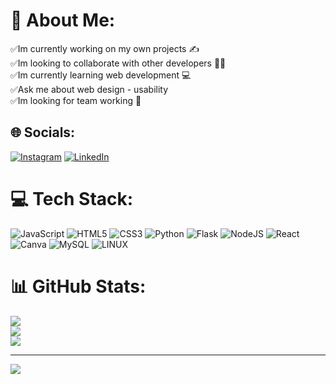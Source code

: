 # 💫 About Me:
✅Im currently working on my own projects ✍️<br>✅Im looking to collaborate with other developers 👨‍💻<br>✅Im currently learning web development 💻<br>✅Ask me about web design - usability <br>✅Im looking for team working 🫡


## 🌐 Socials:
[![Instagram](https://img.shields.io/badge/Instagram-%23E4405F.svg?logo=Instagram&logoColor=white)](https://instagram.com/_mathi_martinez) 
[![LinkedIn](https://img.shields.io/badge/LinkedIn-%230077B5.svg?logo=linkedin&logoColor=white)](https://linkedin.com/in/Mathias%20%Julian%20%Martinez) 

# 💻 Tech Stack:
![JavaScript](https://img.shields.io/badge/javascript-%23323330.svg?style=for-the-badge&logo=javascript&logoColor=%23F7DF1E) ![HTML5](https://img.shields.io/badge/html5-%23E34F26.svg?style=for-the-badge&logo=html5&logoColor=white) ![CSS3](https://img.shields.io/badge/css3-%231572B6.svg?style=for-the-badge&logo=css3&logoColor=white) ![Python](https://img.shields.io/badge/python-3670A0?style=for-the-badge&logo=python&logoColor=ffdd54) ![Flask](https://img.shields.io/badge/flask-%23000.svg?style=for-the-badge&logo=flask&logoColor=white) ![NodeJS](https://img.shields.io/badge/node.js-6DA55F?style=for-the-badge&logo=node.js&logoColor=white) ![React](https://img.shields.io/badge/react-%2320232a.svg?style=for-the-badge&logo=react&logoColor=%2361DAFB) ![Canva](https://img.shields.io/badge/Canva-%2300C4CC.svg?style=for-the-badge&logo=Canva&logoColor=white) ![MySQL](https://img.shields.io/badge/mysql-%2300f.svg?style=for-the-badge&logo=mysql&logoColor=white) ![LINUX](https://img.shields.io/badge/Linux-FCC624?style=for-the-badge&logo=linux&logoColor=black)
# 📊 GitHub Stats:
![](https://github-readme-stats.vercel.app/api?username=MathiasMartinez02&theme=dark&hide_border=false&include_all_commits=false&count_private=false)<br/>
![](https://github-readme-streak-stats.herokuapp.com/?user=MathiasMartinez02&theme=dark&hide_border=false)<br/>
![](https://github-readme-stats.vercel.app/api/top-langs/?username=MathiasMartinez02&theme=dark&hide_border=false&include_all_commits=false&count_private=false&layout=compact)

---
[![](https://visitcount.itsvg.in/api?id=MathiasMartinez02&icon=0&color=0)](https://visitcount.itsvg.in)

<!-- Proudly created with GPRM ( https://gprm.itsvg.in ) -->
